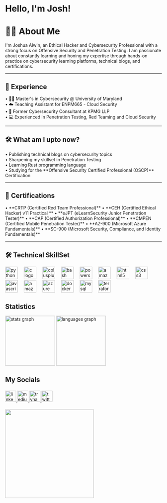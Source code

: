 # Hello, I'm Josh! 

<h1 align="left">👨‍💻 About Me</h1>
I'm Joshua Alwin, an Ethical Hacker and Cybersecurity Professional with a strong focus on Offensive Security and Penetration Testing. I am passionate about constantly learning and honing my expertise through hands-on practice on cybersecurity learning platforms, technical blogs, and certifications.

---

<h2 align="left">💼 Experience</h2>
• 👨‍🎓 Master's in Cybersecurity @ University of Maryland <br>
• ☁️ Teaching Assistant for ENPM665 - Cloud Security <br>
• 🏢 Former Cybersecurity Consultant at KPMG LLP <br>
• 💻 Experienced in Penetration Testing, Red Teaming and Cloud Security <br>  

---
<h2 align="left">🛠️ What am I upto now?</h2>
• Publishing technical blogs on cybersecurity topics <br>
• Sharpening my skillset in Penetration Testing  <br>
• Learning Rust programming language  <br>
• Studying for the **Offensive Security Certified Professional (OSCP)** Certification <br>

---

<h2 align="left">📰 Certifications</h2>
• **CRTP (Certified Red Team Professional)**  
• **CEH (Certified Ethical Hacker) v11 Practical **  
• **eJPT (eLearnSecurity Junior Penetration Tester)**  
• **CAP (Certified Authorization Professional)**  
• **CMPEN (Certified Mobile Penetration Tester)**  
• **AZ-900 (Microsoft Azure Fundamentals)**  
• **SC-900 (Microsoft Security, Compliance, and Identity Fundamentals)**  

---

<h2 align="left">🛠️ Technical SkillSet</h2>

<div align="left">
  <img src="https://img.shields.io/badge/Python-3776AB?logo=python&logoColor=white&style=for-the-badge" height="40" alt="python logo"  />
  <img width="12" />
  <img src="https://img.shields.io/badge/C-A8B9CC?logo=c&logoColor=black&style=for-the-badge" height="40" alt="c logo"  />
  <img width="12" />
  <img src="https://img.shields.io/badge/C++-00599C?logo=cplusplus&logoColor=white&style=for-the-badge" height="40" alt="cplusplus logo"  />
  <img width="12" />
  <img src="https://img.shields.io/badge/GNU Bash-4EAA25?logo=gnubash&logoColor=white&style=for-the-badge" height="40" alt="bash logo"  />
  <img width="12" />
  <img src="https://img.shields.io/badge/PowerShell-5391FE?logo=powershell&logoColor=black&style=for-the-badge" height="40" alt="powershell logo"  />
  <img width="12" />
  <img src="https://img.shields.io/badge/-Assembly-000?&logo=assemblyscript&logoColor=white&style=for-the-badge" height="40" alt="amazonwebservices logo"  />
  <img width="12" />
  <img src="https://img.shields.io/badge/HTML5-E34F26?logo=html5&logoColor=white&style=for-the-badge" height="40" alt="html5 logo"  />
  <img width="12" />
  <img src="https://img.shields.io/badge/CSS3-1572B6?logo=css3&logoColor=white&style=for-the-badge" height="40" alt="css3 logo"  />
  <img width="12" />
  <img src="https://img.shields.io/badge/JavaScript-F7DF1E?logo=javascript&logoColor=black&style=for-the-badge" height="40" alt="javascript logo"  />
  <img width="12" />
  <img src="https://img.shields.io/badge/Amazon AWS-232F3E?logo=amazonaws&logoColor=white&style=for-the-badge" height="40" alt="amazonwebservices logo"  />
  <img width="12" />
  <img src="https://img.shields.io/badge/Microsoft Azure-0078D4?logo=microsoftazure&logoColor=white&style=for-the-badge" height="40" alt="azure logo"  />
  <img width="12" />
  <img src="https://img.shields.io/badge/Docker-2496ED?logo=docker&logoColor=white&style=for-the-badge" height="40" alt="docker logo"  />
  <img width="12" />
  <img src="https://img.shields.io/badge/MySQL-4479A1?logo=mysql&logoColor=white&style=for-the-badge" height="40" alt="mysql logo"  />
  <img width="12" />
  <img src="https://img.shields.io/badge/Terraform-7B42BC?logo=terraform&logoColor=white&style=for-the-badge" height="40" alt="terraform logo"  />
</div>

###

<h2 align="left">Statistics</h2>

<div>
  <img src="https://github-readme-stats.vercel.app/api?username=joshuaalwin&hide_title=false&hide_rank=false&show_icons=true&include_all_commits=true&count_private=true&disable_animations=false&theme=dark&locale=en&hide_border=false&custom_title=Josh's%20Github%20Stats" height="160" alt="stats graph" />
  <img src="https://github-readme-stats.vercel.app/api/top-langs?username=joshuaalwin&locale=en&hide_title=false&layout=compact&card_width=320&langs_count=5&theme=dark&hide_border=false&custom_title=Programming%20Languages" height="160" alt="languages graph" />
</div>

###

<h2 align="left">My Socials</h2>

###

<div align="left">
  <a href="https://linkedin.com/in/joshuaalwin" target="_blank">
    <img src="https://img.shields.io/static/v1?message=LinkedIn&logo=linkedin&label=&color=0077B5&logoColor=white&labelColor=&style=for-the-badge" height="35" alt="linkedin logo"  />
  </a>
  <a href="https://t3rminux.medium.com" target="_blank">
    <img src="https://img.shields.io/static/v1?message=Medium&logo=medium&label=&color=12100E&logoColor=white&labelColor=&style=for-the-badge" height="35" alt="medium logo"  />
  </a>
  <a href="https://tryhackme.com/r/p/T3rminux" target="_blank">
    <img src="https://img.shields.io/static/v1?message=TryHackMe&logo=tryhackme&label=&color=88cc14&logoColor=white&labelColor=&style=for-the-badge" height="35" alt="tryhackme logo"  />
  </a>
  <a href="https://x.com/t3rminux" target="_blank">
    <img src="https://img.shields.io/static/v1?message=Twitter&logo=twitter&label=&color=1DA1F2&logoColor=white&labelColor=&style=for-the-badge" height="35" alt="twitter logo"  />
  </a>
</div>

###


<img align="left" height="285" src="https://media3.giphy.com/media/v1.Y2lkPTc5MGI3NjExdHQyejgyN2xiNXVsc3h3bG9pdnQxbmoyczl6cjB6dDZmNGh0cmxpZCZlcD12MV9pbnRlcm5hbF9naWZfYnlfaWQmY3Q9Zw/Rpl1sod1vCXK0L2SUN/giphy.webp"  />

###
